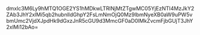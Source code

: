 dmxlc3M6Ly9hMTQ1OGE2YS1hMDkwLTRlNjMtZTgwMC05YjEzNTI4MzJkY2ZAb3JhY2xlMi5qb2hubnlldGhpY2FsLmNmOjQ0Mz9lbmNyeXB0aW9uPW5vbmUmc2VjdXJpdHk9dGxzJnR5cGU9d3MmcGF0aD0lMkZvcmFjbGUjT3JhY2xlMi12bAo=
